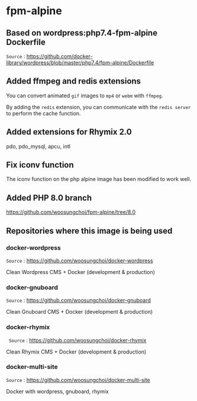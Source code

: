 # fpm-alpine

## Based on wordpress:php7.4-fpm-alpine Dockerfile

`Source` : https://github.com/docker-library/wordpress/blob/master/php7.4/fpm-alpine/Dockerfile

## Added ffmpeg and redis extensions

You can convert animated `gif` images to `mp4` or `webm` with `ffmpeg`.

By adding the `redis` extension, you can communicate with the `redis server` to perform the cache function.

## Added extensions for Rhymix 2.0

pdo, pdo_mysql, apcu, intl

## Fix iconv function

The iconv function on the php alpine image has been modified to work well.

## Added PHP 8.0 branch

https://github.com/woosungchoi/fpm-alpine/tree/8.0

## Repositories where this image is being used

### docker-wordpress

`Source` : https://github.com/woosungchoi/docker-wordpress

Clean Wordpress CMS + Docker (development & production)

### docker-gnuboard

`Source` : https://github.com/woosungchoi/docker-gnuboard

Clean Gnuboard CMS + Docker (development & production)

### docker-rhymix

` Source` : https://github.com/woosungchoi/docker-rhymix

Clean Rhymix CMS + Docker (development & production)

### docker-multi-site

`Source` : https://github.com/woosungchoi/docker-multi-site

Docker with wordpress, gnuboard, rhymix
